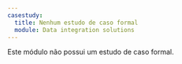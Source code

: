 ```yaml
---
casestudy:
  title: Nenhum estudo de caso formal
  module: Data integration solutions
---
```

Este módulo não possui um estudo de caso formal. 
